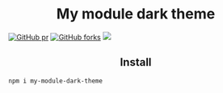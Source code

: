 
 <h1 align="center">My module dark theme</h1>

 [![GitHub pr](https://img.shields.io/github/issues-pr/PrisonBreak8/my-module-dark-theme?color=blue)](https://github.com/PrisonBreak8/my-module-dark-theme/pulls)
[![GitHub forks](https://img.shields.io/github/forks/PrisonBreak8/my-module-dark-theme?color=blue)](https://github.com/PrisonBreak8/my-module-dark-theme/forks)
   <a href="https://twitter.com/ArturGolubev15">
		<img src="https://img.shields.io/twitter/follow/ArturGolubev15?style=social">
	</a>

<h2 align="center">Install</h2>

```bash
npm i my-module-dark-theme
```

